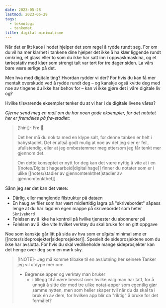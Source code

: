 ```yaml
---
date: 2023-05-28
lastmod: 2023-05-29
tags:
  - teknologi
  - tankemat
title: digital minimalisme
---
```

Når det er litt kaos i hodet hjelper det som regel å rydde rundt seg. For om du vil ha mer klarhet i tankene dine hjelper det ikke å ha klær liggende rundt omkring, et glass eller to som du ikke har satt inn i oppvaskmaskina, og et tørkestativ med klær som strengt talt var tørt for tre dager siden. La vårs bare være ærlige på det.

Men hva med digitale ting? Hvordan rydder vi der? For hvis du kan få mer mentalt overskudd ved å rydde rundt deg – og kanskje også kvitte deg med noe av tingene du ikke har behov for – kan vi ikke gjøre det i våre digitale liv og?

Hvilke tilsvarende eksempler tenker du at vi har i de digitale livene våres?

*Gjerne send meg en mail om du har noen gode eksempler, for det notatet her er fremdeles på frø-stadiet:*

> [!hint]- Frø  🌱
>
> Det her må du nok ta med en klype salt, for denne tanken er helt i babystadiet. Det er altså godt mulig at noe av det jeg sier er feil, ufullstendig, eller at jeg ombestemmer meg ettersom jeg får tenkt mer gjennom det.
> 
> Om dette konseptet er nytt for deg kan det være nyttig å vite at i en [[notes/Digitalt hagearbeid|digital hage]] finner du notater som er i ulike [[notes/stadier av gjennomtenkthet|stadier av gjennomtenkthet]].

Sånn jeg ser det kan det være:
- Dårlig, eller manglende filstruktur på dataen
- En haug av filer som har vært midlertidig lagra på "skrivebordet" såpass lenge at du har lagd en egen mappe på skrivebordet som heter `Skrivebord`
- Følelsen av å ikke ha kontroll på hvilke tjenester du abonnerer på
- Følelsen av å ikke vite hvilket verktøy du skal bruke for en gitt oppgave

Noe som kanskje går litt på sida av hva som er *digital* minimalisme er [[notes/sideprosjekter|sideprosjekter]]. Spesielt de sideprosjektene som du ikke har avslutta. For hvis du skal vedlikeholde mange sideprosjekter kan det henge over deg som en mørk sky.

> [!NOTE]- Jeg må komme tilbake til en avslutning her seinere
> Tanker jeg vil utdype mer om:
> - Begrense apper og verktøy man bruker
> 	- i tillegg til å være bevisst over hvilke valg man har tatt, for å unngå å sitte der med tre ulike notat-apper som egentlig gjør samme nytten, men som heller skaper tvil når du da skal ta i bruk én av dem, for hvilken app blir da "riktig" å bruke for det formålet?
